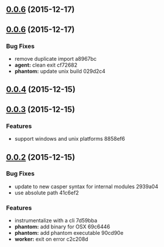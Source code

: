 <a name="0.0.6"></a>
## [0.0.6](//compare/v0.0.6...v0.0.6) (2015-12-17)




<a name="0.0.6"></a>
## [0.0.6](//compare/v0.0.4...v0.0.6) (2015-12-17)


### Bug Fixes

* remove duplicate import a8967bc
* **agent:** clean exit cf72682
* **phantom:** update unix build 029d2c4



<a name="0.0.4"></a>
## [0.0.4](//compare/v0.0.3...v0.0.4) (2015-12-15)




<a name="0.0.3"></a>
## [0.0.3](//compare/v0.0.2...v0.0.3) (2015-12-15)


### Features

* support windows and unix platforms 8858ef6



<a name="0.0.2"></a>
## [0.0.2](//compare/90cd90e...v0.0.2) (2015-12-15)


### Bug Fixes

* update to new casper syntax for internal modules 2939a04
* use absolute path 41c6ef2

### Features

* instrumentalize with a cli 7d59bba
* **phantom:** add binary for OSX 69c6446
* **phantom:** add phantom executable 90cd90e
* **worker:** exit on error c2c208d



